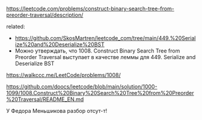 https://leetcode.com/problems/construct-binary-search-tree-from-preorder-traversal/description/

related:
- https://github.com/SkosMartren/leetcode_com/tree/main/449.%20Serialize%20and%20Deserialize%20BST
- Можно утверждать, что 1008. Construct Binary Search Tree from Preorder Traversal выступает в качестве леммы для  449. Serialize and Deserialize BST

https://walkccc.me/LeetCode/problems/1008/

https://github.com/doocs/leetcode/blob/main/solution/1000-1099/1008.Construct%20Binary%20Search%20Tree%20from%20Preorder%20Traversal/README_EN.md

У Федора Меньшикова разбор отсут-т!

